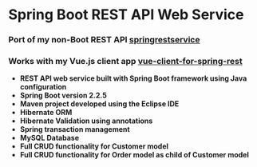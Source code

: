 # Spring Boot REST API Web Service
### Port of my non-Boot REST API [springrestservice](https://github.com/UniquelySimilar/springrestservice)
### Works with my Vue.js client app [vue-client-for-spring-rest](https://github.com/UniquelySimilar/vue-client-for-spring-rest)
* **REST API web service built with Spring Boot framework using Java configuration**
* **Spring Boot version 2.2.5**
* **Maven project developed using the Eclipse IDE**
* **Hibernate ORM**
* **Hibernate Validation using annotations**
* **Spring transaction management**
* **MySQL Database**
* **Full CRUD functionality for Customer model**
* **Full CRUD functionality for Order model as child of Customer model**
